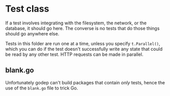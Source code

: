 # Test class

If a test involves integrating with the filesystem, the network, or the
database, it should go here. The converse is no tests that do those things
should go anywhere else.

Tests in this folder are run one at a time, unless you specify `t.Parallel()`,
which you can do if the test doesn't successfully write any state that could be
read by any other test. HTTP requests can be made in parallel.

## blank.go

Unfortunately godep can't build packages that contain *only* tests, hence the
use of the `blank.go` file to trick Go.
